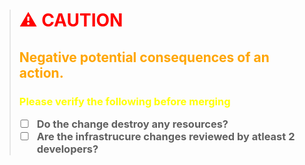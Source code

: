 > <h1><font color="red">⚠️ CAUTION</font>
>
> <h2><font color="orange">Negative potential consequences of an action.</font>
>
> <h3><font color="yellow">Please verify the following before merging</font>
>
> - [ ] Do the change destroy any resources?
> - [ ] Are the infrastrucure changes reviewed by atleast 2 developers? 